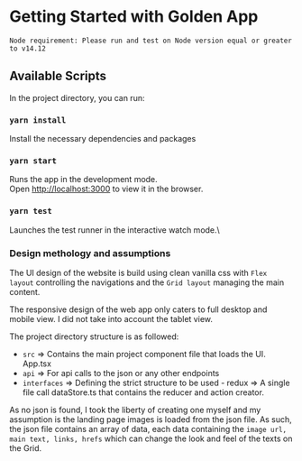 # Getting Started with Golden App

`Node requirement: Please run and test on Node version equal or greater to v14.12`

## Available Scripts

In the project directory, you can run:

### `yarn install`

Install the necessary dependencies and packages

### `yarn start`

Runs the app in the development mode.\
Open [http://localhost:3000](http://localhost:3000) to view it in the browser.

### `yarn test`

Launches the test runner in the interactive watch mode.\

### Design methology and assumptions

The UI design of the website is build using clean vanilla css with `Flex layout` controlling the navigations and the `Grid layout` managing the main content.

The responsive design of the web app only caters to full desktop and mobile view. I did not take into account the tablet view.

The project directory structure is as followed:

- `src` => Contains the main project component file that loads the UI. App.tsx
- `api` => For api calls to the json or any other endpoints
- `interfaces` => Defining the strict structure to be used - redux => A single file call dataStore.ts that contains the reducer and action creator.

As no json is found, I took the liberty of creating one myself and my assumption is the landing page images is loaded from the json file. As such, the json file contains an array of data, each data containing the `image url, main text, links, hrefs` which can change the look and feel of the texts on the Grid.
